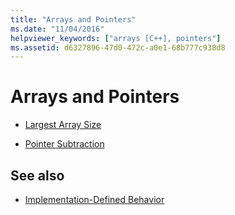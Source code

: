 ```yaml
---
title: "Arrays and Pointers"
ms.date: "11/04/2016"
helpviewer_keywords: ["arrays [C++], pointers"]
ms.assetid: d6327896-47d0-472c-a0e1-68b777c938d8
---
```

# Arrays and Pointers

- [Largest Array Size](../c-language/largest-array-size.md)

- [Pointer Subtraction](../c-language/pointer-subtraction.md)

## See also

- [Implementation-Defined Behavior](../c-language/implementation-defined-behavior.md)
